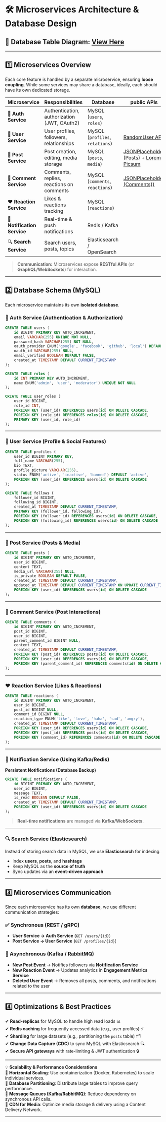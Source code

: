 # 🛠 **Microservices Architecture & Database Design**  

## 📌 Database Table Diagram: [View Here](https://dbdiagram.io/d/67d84bd475d75cc84466c804)

---

## **1️⃣ Microservices Overview**  

Each core feature is handled by a separate microservice, ensuring **loose coupling**. While some services may share a database, ideally, each should have its own dedicated storage.  

| **Microservice**         | **Responsibilities**                             | **Database**                 |**public APIs**                             | 
|--------------------------|--------------------------------------------------|------------------------------|--------------------------------------------|
| 🔐 **Auth Service**      | Authentication, authorization (JWT, OAuth2)     | MySQL (`users`, `roles`)     |                                            | 
| 👤 **User Service**      | User profiles, followers, relationships | MySQL (`profiles`, `relations`) | [RandomUser API](https://randomuser.me/documentation) |
| 📝 **Post Service**      | Post creation, editing, media storage | MySQL (`posts`, `media`)     | [JSONPlaceholder (Posts)](https://jsonplaceholder.typicode.com) + [Lorem Picsum](https://picsum.photos)         |
| 💬 **Comment Service**   | Comments, replies, reactions on comments       | MySQL (`comments`, `reactions`) | [JSONPlaceholder (Comments))](https://jsonplaceholder.typicode.com) |
| ❤️ **Reaction Service**  | Likes & reactions tracking                     | MySQL (`reactions`)          |                                                     |
| 🔔 **Notification Service** | Real-time & push notifications           | Redis / Kafka                |                                                       |  
| 🔍 **Search Service**    | Search users, posts, topics                    | Elasticsearch / OpenSearch   |                                                |

> **Communication:** Microservices expose **RESTful APIs** (or **GraphQL/WebSockets**) for interaction.  

---

## **2️⃣ Database Schema (MySQL)**  

Each microservice maintains its own **isolated database**.  

### 🔐 **Auth Service (Authentication & Authorization)**  
```sql
CREATE TABLE users (
    id BIGINT PRIMARY KEY AUTO_INCREMENT,
    email VARCHAR(255) UNIQUE NOT NULL,
    password_hash VARCHAR(255) NOT NULL,
    oauth_provider ENUM('google', 'facebook', 'github', 'local') DEFAULT 'local',
    oauth_id VARCHAR(255) NULL,
    email_verified BOOLEAN DEFAULT FALSE,
    created_at TIMESTAMP DEFAULT CURRENT_TIMESTAMP
);

CREATE TABLE roles (
    id INT PRIMARY KEY AUTO_INCREMENT,
    name ENUM('admin', 'user', 'moderator') UNIQUE NOT NULL
);

CREATE TABLE user_roles (
    user_id BIGINT,
    role_id INT,
    FOREIGN KEY (user_id) REFERENCES users(id) ON DELETE CASCADE,
    FOREIGN KEY (role_id) REFERENCES roles(id) ON DELETE CASCADE,
    PRIMARY KEY (user_id, role_id)
);
```

---

### 👤 **User Service (Profile & Social Features)**  
```sql
CREATE TABLE profiles (
    user_id BIGINT PRIMARY KEY,
    full_name VARCHAR(255),
    bio TEXT,
    profile_picture VARCHAR(255),
    status ENUM('active', 'inactive', 'banned') DEFAULT 'active',
    FOREIGN KEY (user_id) REFERENCES users(id) ON DELETE CASCADE
);

CREATE TABLE follows (
    follower_id BIGINT,
    following_id BIGINT,
    created_at TIMESTAMP DEFAULT CURRENT_TIMESTAMP,
    PRIMARY KEY (follower_id, following_id),
    FOREIGN KEY (follower_id) REFERENCES users(id) ON DELETE CASCADE,
    FOREIGN KEY (following_id) REFERENCES users(id) ON DELETE CASCADE
);
```

---

### 📝 **Post Service (Posts & Media)**  
```sql
CREATE TABLE posts (
    id BIGINT PRIMARY KEY AUTO_INCREMENT,
    user_id BIGINT,
    content TEXT,
    media_url VARCHAR(255) NULL,
    is_private BOOLEAN DEFAULT FALSE,
    created_at TIMESTAMP DEFAULT CURRENT_TIMESTAMP,
    updated_at TIMESTAMP DEFAULT CURRENT_TIMESTAMP ON UPDATE CURRENT_TIMESTAMP,
    FOREIGN KEY (user_id) REFERENCES users(id) ON DELETE CASCADE
);
```

---

### 💬 **Comment Service (Post Interactions)**  
```sql
CREATE TABLE comments (
    id BIGINT PRIMARY KEY AUTO_INCREMENT,
    post_id BIGINT,
    user_id BIGINT,
    parent_comment_id BIGINT NULL,
    content TEXT,
    created_at TIMESTAMP DEFAULT CURRENT_TIMESTAMP,
    FOREIGN KEY (post_id) REFERENCES posts(id) ON DELETE CASCADE,
    FOREIGN KEY (user_id) REFERENCES users(id) ON DELETE CASCADE,
    FOREIGN KEY (parent_comment_id) REFERENCES comments(id) ON DELETE CASCADE
);
```

---

### ❤️ **Reaction Service (Likes & Reactions)**  
```sql
CREATE TABLE reactions (
    id BIGINT PRIMARY KEY AUTO_INCREMENT,
    user_id BIGINT,
    post_id BIGINT NULL,
    comment_id BIGINT NULL,
    reaction_type ENUM('like', 'love', 'haha', 'sad', 'angry'),
    created_at TIMESTAMP DEFAULT CURRENT_TIMESTAMP,
    FOREIGN KEY (user_id) REFERENCES users(id) ON DELETE CASCADE,
    FOREIGN KEY (post_id) REFERENCES posts(id) ON DELETE CASCADE,
    FOREIGN KEY (comment_id) REFERENCES comments(id) ON DELETE CASCADE
);
```

---

### 🔔 **Notification Service (Using Kafka/Redis)**  

**Persistent Notifications (Database Backup)**  
```sql
CREATE TABLE notifications (
    id BIGINT PRIMARY KEY AUTO_INCREMENT,
    user_id BIGINT,
    message TEXT,
    is_read BOOLEAN DEFAULT FALSE,
    created_at TIMESTAMP DEFAULT CURRENT_TIMESTAMP,
    FOREIGN KEY (user_id) REFERENCES users(id) ON DELETE CASCADE
);
```
> **Real-time notifications** are managed via **Kafka/WebSockets**.

---

### 🔍 **Search Service (Elasticsearch)**  
Instead of storing search data in MySQL, we use **Elasticsearch** for indexing:  
- Index **users**, **posts**, and **hashtags**  
- Keep MySQL as the **source of truth**  
- Sync updates via an **event-driven approach**  

---

## **3️⃣ Microservices Communication**  

Since each microservice has its own **database**, we use different communication strategies:  

### ✅ **Synchronous (REST / gRPC)**
- **User Service → Auth Service** (`GET /users/{id}`)
- **Post Service → User Service** (`GET /profiles/{id}`)

### 🔄 **Asynchronous (Kafka / RabbitMQ)**
- **New Post Event** → Notifies followers via **Notification Service**  
- **New Reaction Event** → Updates analytics in **Engagement Metrics Service**  
- **Deleted User Event** → Removes all posts, comments, and notifications related to the user  

---

## **4️⃣ Optimizations & Best Practices**  

✔ **Read-replicas** for MySQL to handle high read loads 📊  
✔ **Redis caching** for frequently accessed data (e.g., user profiles) ⚡  
✔ **Sharding** for large datasets (e.g., partitioning the `posts` table) 🗂️  
✔ **Change Data Capture (CDC)** to sync MySQL with Elasticsearch 🔍  
✔ **Secure API gateways** with rate-limiting & JWT authentication 🔒  

---

💡 **Scalability & Performance Considerations**  
🔹 **Horizontal Scaling**: Use containerization (Docker, Kubernetes) to scale individual services.  
🔹 **Database Partitioning**: Distribute large tables to improve query performance.  
🔹 **Message Queues (Kafka/RabbitMQ)**: Reduce dependency on synchronous API calls.  
🔹 **CDN for Media**: Optimize media storage & delivery using a Content Delivery Network.  

---